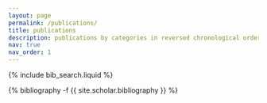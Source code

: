 ```yaml
---
layout: page
permalink: /publications/
title: publications
description: publications by categories in reversed chronological order. generated by jekyll-scholar.
nav: true
nav_order: 1
---
```

<!-- _pages/publications.md -->
<!-- Bibsearch Feature -->

{% include bib_search.liquid %}

<div class="publications">

{% bibliography -f {{ site.scholar.bibliography }} %}

</div>
